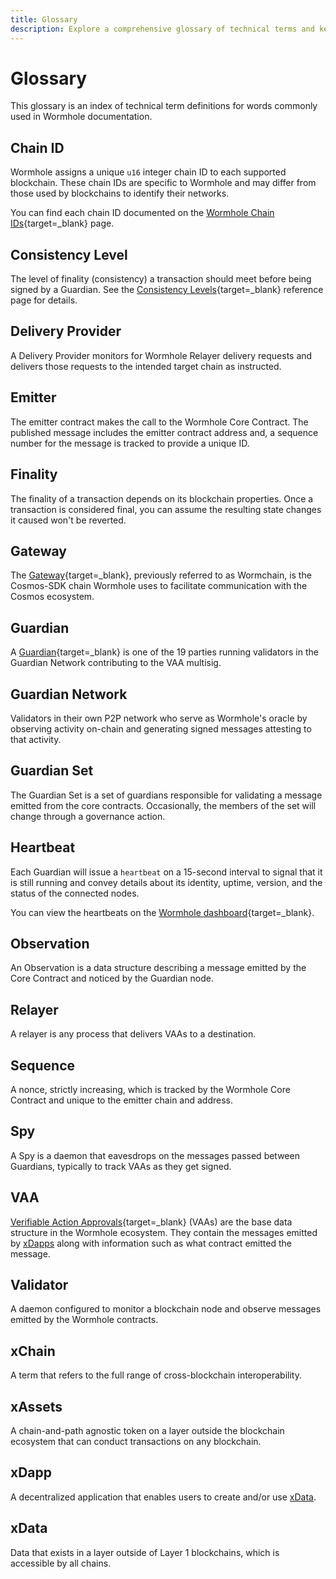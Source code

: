 ```yaml
---
title: Glossary
description: Explore a comprehensive glossary of technical terms and key concepts used in the Wormhole network, covering Chain ID, Guardian, VAA, and more.
---
```


# Glossary

This glossary is an index of technical term definitions for words commonly used in Wormhole documentation.

## Chain ID

Wormhole assigns a unique `u16` integer chain ID to each supported blockchain. These chain IDs are specific to Wormhole and may differ from those used by blockchains to identify their networks.

You can find each chain ID documented on the [Wormhole Chain IDs](/build/reference/chain-ids/){target=\_blank} page.

## Consistency Level

The level of finality (consistency) a transaction should meet before being signed by a Guardian. See the [Consistency Levels](/build/reference/consistency-levels/){target=\_blank} reference page for details.

## Delivery Provider

A Delivery Provider monitors for Wormhole Relayer delivery requests and delivers those requests to the intended target chain as instructed.

## Emitter

The emitter contract makes the call to the Wormhole Core Contract. The published message includes the emitter contract address and, a sequence number for the message is tracked to provide a unique ID.

## Finality

The finality of a transaction depends on its blockchain properties. Once a transaction is considered final, you can assume the resulting state changes it caused won't be reverted.

## Gateway

The [Gateway](/learn/messaging/gateway/){target=\_blank}, previously referred to as Wormchain, is the Cosmos-SDK chain Wormhole uses to facilitate communication with the Cosmos ecosystem.

## Guardian

A [Guardian](/learn/infrastructure/guardians/){target=\_blank} is one of the 19 parties running validators in the Guardian Network contributing to the VAA multisig.

## Guardian Network

Validators in their own P2P network who serve as Wormhole's oracle by observing activity on-chain and generating signed messages attesting to that activity.

## Guardian Set

The Guardian Set is a set of guardians responsible for validating a message emitted from the core contracts. Occasionally, the members of the set will change through a governance action.

## Heartbeat

Each Guardian will issue a `heartbeat` on a 15-second interval to signal that it is still running and convey details about its identity, uptime, version, and the status of the connected nodes.

You can view the heartbeats on the [Wormhole dashboard](https://wormhole-foundation.github.io/wormhole-dashboard/#/?endpoint=Mainnet){target=\_blank}.

## Observation

An Observation is a data structure describing a message emitted by the Core Contract and noticed by the Guardian node.

## Relayer

A relayer is any process that delivers VAAs to a destination.

## Sequence

A nonce, strictly increasing, which is tracked by the Wormhole Core Contract and unique to the emitter chain and address.

## Spy

A Spy is a daemon that eavesdrops on the messages passed between Guardians, typically to track VAAs as they get signed.

## VAA

[Verifiable Action Approvals](/learn/infrastructure/vaas/){target=\_blank} (VAAs) are the base data structure in the Wormhole ecosystem. They contain the messages emitted by [xDapps](#xdapp) along with information such as what contract emitted the message.

## Validator

A daemon configured to monitor a blockchain node and observe messages emitted by the Wormhole contracts.

## xChain

A term that refers to the full range of cross-blockchain interoperability.

## xAssets

A chain-and-path agnostic token on a layer outside the blockchain ecosystem that can conduct transactions on any blockchain.

## xDapp

A decentralized application that enables users to create and/or use [xData](#xdata).

## xData

Data that exists in a layer outside of Layer 1 blockchains, which is accessible by all chains.
